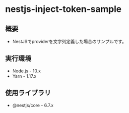 # nestjs-inject-token-sample

## 概要

* NestJSでproviderを文字列定義した場合のサンプルです。

## 実行環境

* Node.js - 10.x
* Yarn - 1.17.x

## 使用ライブラリ

* @nestjs/core - 6.7.x
